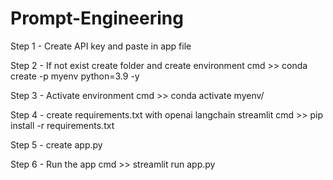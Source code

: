 # Prompt-Engineering

Step 1 - Create API key and paste in app file

Step 2 - If not exist create folder and create environment cmd >> conda create -p myenv python=3.9 -y

Step 3 - Activate environment cmd >> conda activate myenv/

Step 4 - create requirements.txt with openai langchain streamlit cmd >> pip install -r requirements.txt

Step 5 - create app.py

Step 6 - Run the app cmd >> streamlit run app.py

